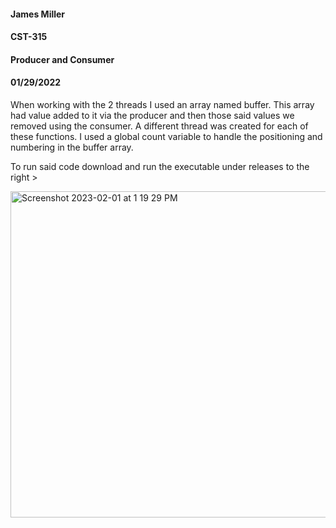 #### James Miller
#### CST-315
#### Producer and Consumer
#### 01/29/2022

When working with the 2 threads I used an array named buffer. This array had value added to it via the producer and then those said values we removed using the consumer. A different thread was created for each of these functions. I used a global count variable to handle the positioning and numbering in the buffer array.

To run said code download and run the executable under releases to the right >

<img width="522" alt="Screenshot 2023-02-01 at 1 19 29 PM" src="https://user-images.githubusercontent.com/68131997/216154315-4066e606-1566-4acd-bee5-3138c16b0ac1.png">
